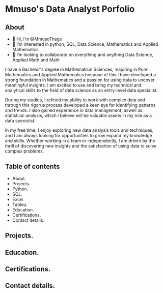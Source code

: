 # Mmuso's Data Analyst Porfolio
## About
- 👋 Hi, I’m @MmusoThage
- 👀 I’m interested in python, SQL, Data Science, Mathematics and Applied Mathematics 
- 💞️ I’m looking to collaborate on everything and anything Data Science, Applied Math and Math

I have a Bachelor's degree in Mathematical Sciences, majoring in Pure Mathematics and Applied Mathematics because of this I have developed a strong foundation in Mathematics and a passion for using data to uncover meaningful insights. I am excited to use and bring my technical and analytical skills to the field of data science as an entry-level data specialist.

During my studies, I refined my ability to work with complex data and through this rigorus process developed a keen eye for identifying patterns and trends. I also gained experience in data management, aswell as statistical analysis, which I believe will be valuable assets in my role as a data specialist.

In my free time, I enjoy exploring new data analysis tools and techniques, and I am always looking for opportunities to grow expand my knowledge and skills. Whether working in a team or independently, I am driven by the thrill of discovering new insights and the satisfaction of using data to solve complex problems.

## Table of contents
* About.
* Projects.
*  Python.
*  SQL.
*  Excel.
*  Tableu.
* Education.
* Certifications.
* Contact details.
## Projects.
## Education.
## Certifications.
## Contact details.
<!---
MmusoThage is a ✨ special ✨ repository because its `README.md` (this file) appears on your GitHub profile.
You can click the Preview link to take a look at your changes.
--->
